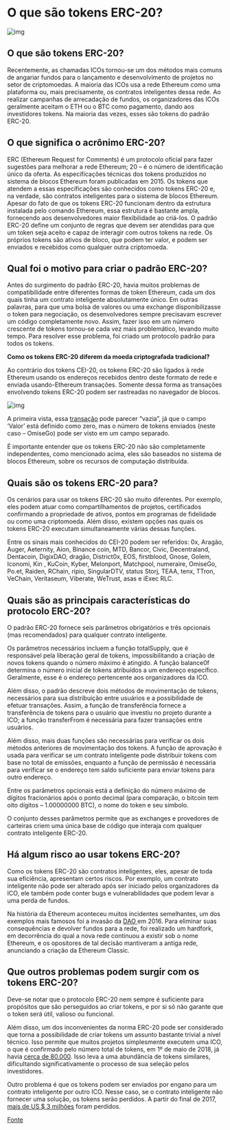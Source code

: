 # O que são tokens ERC-20?

![img](https://guiadobitcoin.com.br/wp-content/uploads/2020/06/Ethereum-ERC20-1.png)

## O que são tokens ERC-20?

Recentemente, as chamadas ICOs tornou-se um dos métodos mais comuns de angariar fundos para o lançamento e desenvolvimento de projetos no setor de criptomoedas. A maioria das ICOs usa a rede Ethereum como uma plataforma ou, mais precisamente, os contratos inteligentes dessa rede. Ao realizar campanhas de arrecadação de fundos, os organizadores das ICOs geralmente aceitam o ETH ou o BTC como pagamento, dando aos investidores tokens. Na maioria das vezes, esses são tokens do padrão ERC-20.

## O que significa o acrônimo ERC-20?

ERC (Ethereum Request for Comments) é um protocolo oficial para fazer sugestões para melhorar a rede Ethereum; 20 – é o número de identificação único da oferta. As especificações técnicas dos tokens produzidos no sistema de blocos Ethereum foram publicadas em 2015. Os tokens que atendem a essas especificações são conhecidos como tokens ERC-20 e, na verdade, são contratos inteligentes para o sistema de blocos Ethereum. Apesar do fato de que os tokens ERC-20 funcionam dentro da estrutura instalada pelo comando Ethereum, essa estrutura é bastante ampla, fornecendo aos desenvolvedores maior flexibilidade ao criá-los. O padrão ERC-20 define um conjunto de regras que devem ser atendidas para que um token seja aceito e capaz de interagir com outros tokens na rede. Os próprios tokens são ativos de bloco, que podem ter valor, e podem ser enviados e recebidos como qualquer outra criptomoeda.

## Qual foi o motivo para criar o padrão ERC-20?

Antes do surgimento do padrão ERC-20, havia muitos problemas de compatibilidade entre diferentes formas de token Ethereum, cada um dos quais tinha um contrato inteligente absolutamente único. Em outras palavras, para que uma bolsa de valores ou uma exchange disponibilizasse o token para negociação, os desenvolvedores sempre precisavam escrever um código completamente novo. Assim, fazer isso em um número crescente de tokens tornou-se cada vez mais problemático, levando muito tempo. Para resolver esse problema, foi criado um protocolo padrão para todos os tokens.

**Como os tokens ERC-20 diferem da moeda criptografada tradicional?**

Ao contrário dos tokens CEI-20, os tokens ERC-20 são ligados à rede Ethereum usando os endereços recebidos dentro deste formato de rede e enviada usando-Ethereum transações. Somente dessa forma as transações envolvendo tokens ERC-20 podem ser rastreadas no navegador de blocos.

![img](https://guiadobitcoin.com.br/wp-content/uploads/2020/06/transa%C3%A7%C3%A3o-ethereum.png)

A primeira vista, essa [transação](https://etherscan.io/tx/0x2e81009efe3c00f4869ac4a39fa9b106d5b9fb14d73e98a70d7c5f6f96f4d807) pode parecer “vazia”, já que o campo ‘Valor’ está definido como zero, mas o número de tokens enviados (neste caso – OmiseGo) pode ser visto em um campo separado.

É importante entender que os tokens ERC-20 não são completamente independentes, como mencionado acima, eles são baseados no sistema de blocos Ethereum, sobre os recursos de computação distribuída.

## Quais são os tokens ERC-20 para?

Os cenários para usar os tokens ERC-20 são muito diferentes. Por exemplo, eles podem atuar como compartilhamentos de projetos, certificados confirmando a propriedade de ativos, pontos em programas de fidelidade ou como uma criptomoeda. Além disso, existem opções nas quais os tokens ERC-20 executam simultaneamente várias dessas funções.

Entre os sinais mais conhecidos do CEI-20 podem ser referidos: 0x, Aragão, Auger, Aeternity, Aion, Binance coin, MTD, Bancor, Civic, Decentraland, Dentacoin, DigixDAO, dragão, District0x, EOS, firstblood, Gnose, Golem, Iconomi, Kin , KuCoin, Kyber, Melonport, Matchpool, numeraire, OmiseGo, Po.et, Raiden, RChain, ripio, SingularDTV, status Storj, TEAA, tenx, TTron, VeChain, Veritaseum, Viberate, WeTrust, asas e iExec RLC.

## Quais são as principais características do protocolo ERC-20?

O padrão ERC-20 fornece seis parâmetros obrigatórios e três opcionais (mas recomendados) para qualquer contrato inteligente.

Os parâmetros necessários incluem a função totalSupply, que é responsável pela liberação geral de tokens, impossibilitando a criação de novos tokens quando o número máximo é atingido. A função balance0f determina o número inicial de tokens atribuídos a um endereço específico. Geralmente, esse é o endereço pertencente aos organizadores da ICO.

Além disso, o padrão descreve dois métodos de movimentação de tokens, necessários para sua distribuição entre usuários e a possibilidade de efetuar transações. Assim, a função de transferência fornece a transferência de tokens para o usuário que investiu no projeto durante a ICO; a função transferFrom é necessária para fazer transações entre usuários.

Além disso, mais duas funções são necessárias para verificar os dois métodos anteriores de movimentação dos tokens. A função de aprovação é usada para verificar se um contrato inteligente pode distribuir tokens com base no total de emissões, enquanto a função de permissão é necessária para verificar se o endereço tem saldo suficiente para enviar tokens para outro endereço.

Entre os parâmetros opcionais está a definição do número máximo de dígitos fracionários após o ponto decimal (para comparação, o bitcoin tem oito dígitos – 1.00000000 BTC), o nome do token e seu símbolo.

O conjunto desses parâmetros permite que as exchanges e provedores de carteiras criem uma única base de código que interaja com qualquer contrato inteligente ERC-20.

## Há algum risco ao usar tokens ERC-20?

Como os tokens ERC-20 são contratos inteligentes, eles, apesar de toda sua eficiência, apresentam certos riscos. Por exemplo, um contrato inteligente não pode ser alterado após ser iniciado pelos organizadores da ICO, ele também pode conter bugs e vulnerabilidades que podem levar a uma perda de fundos.

Na história da Ethereum aconteceu muitos incidentes semelhantes, um dos exemplos mais famosos foi a invasão da [DAO](https://guiadobitcoin.com.br/noticias/ethereum-e-dao-sofrem-ataque-e-dao-fecha-com-minima-de-704-satoshi/)[ ](https://guiadobitcoin.com.br/noticias/ethereum-e-dao-sofrem-ataque-e-dao-fecha-com-minima-de-704-satoshi/)em 2016. Para eliminar suas consequências e devolver fundos para a rede, foi realizado um hardfork, em decorrência do qual a nova rede continuou a existir sob o nome Ethereum, e os opositores de tal decisão mantiveram a antiga rede, anunciando a criação da Ethereum Classic.

## Que outros problemas podem surgir com os tokens ERC-20?

Deve-se notar que o protocolo ERC-20 nem sempre é suficiente para propósitos que são perseguidos ao criar tokens, e por si só não garante que o token será útil, valioso ou funcional.

Além disso, um dos inconvenientes da norma ERC-20 pode ser considerado que torna a possibilidade de criar tokens um assunto bastante trivial a nível técnico. Isso permite que muitos projetos simplesmente executem uma ICO, o que é confirmado pelo número total de tokens, em 1º de maio de 2018, já havia [cerca de 80.000](https://etherscan.io/tokens). Isso leva a uma abundância de tokens similares, dificultando significativamente o processo de sua seleção pelos investidores.

Outro problema é que os tokens podem ser enviados por engano para um contrato inteligente por outro ICO. Nesse caso, se o contrato inteligente não fornecer uma solução, os tokens serão perdidos. A partir do final de 2017, [mais de US $ 3 milhões](https://github.com/ethereum/EIPs/issues/223) foram perdidos.

[Fonte ](https://forklog.com/chto-takoe-tokeny-erc-20/)